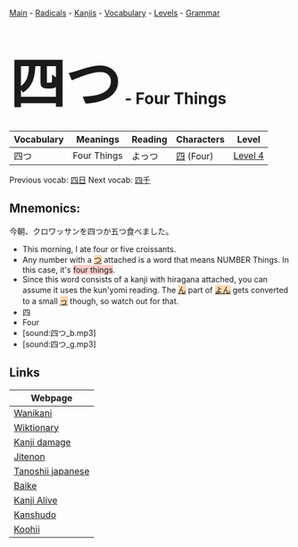 <style> bigfont {font-size: 100px}</style>
[Main](../README.md) -
[Radicals](../radicals.md) -
[Kanjis](../kanjis.md) -
[Vocabulary](../vocabulary.md) -
[Levels](../levels.md) -
[Grammar](../grammar.md)
# <bigfont> 四つ</bigfont> - Four Things 

| Vocabulary | Meanings | Reading | Characters | Level |
| --- | --- | --- | --- | --- |
| 四つ | Four Things | よっつ |  [四](../kanjis/四.md) (Four) | [Level 4](../levels/wk_level4.md) |

Previous vocab: [四日](四日.md) Next vocab: [四千](四千.md) 

## Mnemonics:
今朝、クロワッサンを四つか五つ食べました。
* This morning, I ate four or five croissants.
* Any number with a <span style="background-color:#fed8b1"> [つ](https://jisho.org/search/つ)</span> attached is a word that means NUMBER Things. In this case, it's <span style="background-color:#ffcccb"> four things</span>.
* Since this word consists of a kanji with hiragana attached, you can assume it uses the kun'yomi reading. The <span style="background-color:#fed8b1"> [ん](https://jisho.org/search/ん)</span> part of <span style="background-color:#fed8b1"> [よん](https://jisho.org/search/よん)</span> gets converted to a small <span style="background-color:#fed8b1"> [っ](https://jisho.org/search/っ)</span> though, so watch out for that.
* 四
* Four
* [sound:四つ_b.mp3]
* [sound:四つ_g.mp3]


## Links 

| Webpage |
| --- |
| [Wanikani          ](https://www.wanikani.com/kanji/四つ) |
| [Wiktionary        ](https://en.wiktionary.org/wiki/四つ) |
| [Kanji damage      ](http://www.kanjidamage.com/kanji/search?utf8=✓&q=四つ) |
| [Jitenon           ](https://jitenon.com/kanji/四つ) |
| [Tanoshii japanese ](https://www.tanoshiijapanese.com/dictionary/kanji.cfm?k=四つ) |
| [Baike             ](https://baike.baidu.com/item/四つ) |
| [Kanji Alive       ](https://app.kanjialive.com/四つ) |
| [Kanshudo          ](https://www.kanshudo.com/searchmn?q=四つ) |
| [Koohii            ](https://kanji.koohii.com/study/kanji/四つ) |
